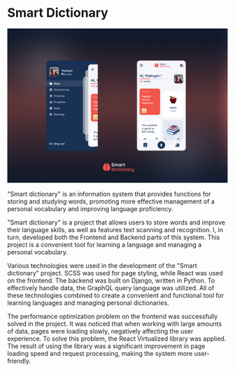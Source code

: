 # Smart Dictionary

<img src="https://github.com/maksymFrontend/Smart-Dictionary/blob/main/public/mainImg.png?raw=true" alt="Smart Dictionary">

"Smart dictionary" is an information system that provides functions for storing and studying words, promoting more effective management of a personal vocabulary and improving language proficiency.

"Smart dictionary" is a project that allows users to store words and improve their language skills, as well as features text scanning and recognition. I, in turn, developed both the Frontend and Backend parts of this system. This project is a convenient tool for learning a language and managing a personal vocabulary.

Various technologies were used in the development of the "Smart dictionary" project. SCSS was used for page styling, while React was used on the frontend. The backend was built on Django, written in Python. To effectively handle data, the GraphQL query language was utilized. All of these technologies combined to create a convenient and functional tool for learning languages and managing personal dictionaries.

The performance optimization problem on the frontend was successfully solved in the project. It was noticed that when working with large amounts of data, pages were loading slowly, negatively affecting the user experience. To solve this problem, the React Virtualized library was applied. The result of using the library was a significant improvement in page loading speed and request processing, making the system more user-friendly.